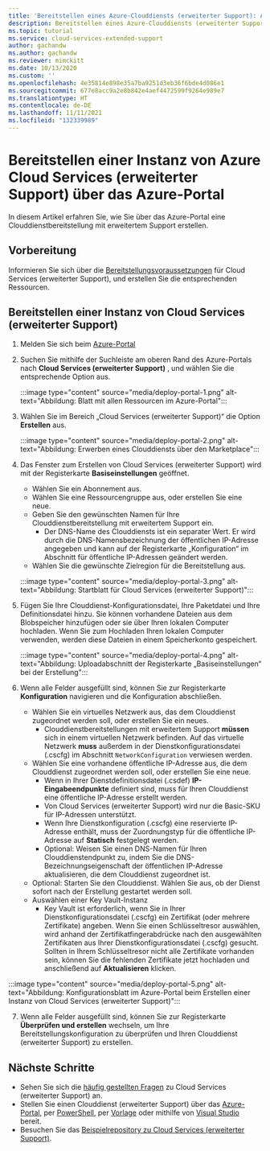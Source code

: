 ```yaml
---
title: 'Bereitstellen eines Azure-Clouddiensts (erweiterter Support): Azure-Portal'
description: Bereitstellen eines Azure-Clouddiensts (erweiterter Support) über das Azure-Portal
ms.topic: tutorial
ms.service: cloud-services-extended-support
author: gachandw
ms.author: gachandw
ms.reviewer: mimckitt
ms.date: 10/13/2020
ms.custom: ''
ms.openlocfilehash: 4e35814e898e35a7ba9251d3eb36f6bde4d086e1
ms.sourcegitcommit: 677e8acc9a2e8b842e4aef4472599f9264e989e7
ms.translationtype: HT
ms.contentlocale: de-DE
ms.lasthandoff: 11/11/2021
ms.locfileid: "132339989"
---
```

# <a name="deploy-a-azure-cloud-services-extended-support-using-the-azure-portal"></a>Bereitstellen einer Instanz von Azure Cloud Services (erweiterter Support) über das Azure-Portal
In diesem Artikel erfahren Sie, wie Sie über das Azure-Portal eine Clouddienstbereitstellung mit erweitertem Support erstellen. 

## <a name="before-you-begin"></a>Vorbereitung

Informieren Sie sich über die [Bereitstellungsvoraussetzungen](deploy-prerequisite.md) für Cloud Services (erweiterter Support), und erstellen Sie die entsprechenden Ressourcen. 

## <a name="deploy-a-cloud-services-extended-support"></a>Bereitstellen einer Instanz von Cloud Services (erweiterter Support) 
1. Melden Sie sich beim [Azure-Portal](https://portal.azure.com)

2.  Suchen Sie mithilfe der Suchleiste am oberen Rand des Azure-Portals nach **Cloud Services (erweiterter Support)** , und wählen Sie die entsprechende Option aus.

    :::image type="content" source="media/deploy-portal-1.png" alt-text="Abbildung: Blatt mit allen Ressourcen im Azure-Portal":::
 
3.  Wählen Sie im Bereich „Cloud Services (erweiterter Support)“ die Option **Erstellen** aus. 

    :::image type="content" source="media/deploy-portal-2.png" alt-text="Abbildung: Erwerben eines Clouddiensts über den Marketplace":::

4. Das Fenster zum Erstellen von Cloud Services (erweiterter Support) wird mit der Registerkarte **Basiseinstellungen** geöffnet. 
    - Wählen Sie ein Abonnement aus.
    - Wählen Sie eine Ressourcengruppe aus, oder erstellen Sie eine neue.
    - Geben Sie den gewünschten Namen für Ihre Clouddienstbereitstellung mit erweitertem Support ein.
        - Der DNS-Name des Clouddiensts ist ein separater Wert. Er wird durch die DNS-Namensbezeichnung der öffentlichen IP-Adresse angegeben und kann auf der Registerkarte „Konfiguration“ im Abschnitt für öffentliche IP-Adressen geändert werden.
    -  Wählen Sie die gewünschte Zielregion für die Bereitstellung aus.

    :::image type="content" source="media/deploy-portal-3.png" alt-text="Abbildung: Startblatt für Cloud Services (erweiterter Support)":::

5. Fügen Sie Ihre Clouddienst-Konfigurationsdatei, Ihre Paketdatei und Ihre Definitionsdatei hinzu. Sie können vorhandene Dateien aus dem Blobspeicher hinzufügen oder sie über Ihren lokalen Computer hochladen. Wenn Sie zum Hochladen Ihren lokalen Computer verwenden, werden diese Dateien in einem Speicherkonto gespeichert. 

    :::image type="content" source="media/deploy-portal-4.png" alt-text="Abbildung: Uploadabschnitt der Registerkarte „Basiseinstellungen“ bei der Erstellung":::

6. Wenn alle Felder ausgefüllt sind, können Sie zur Registerkarte **Konfiguration** navigieren und die Konfiguration abschließen. 
    - Wählen Sie ein virtuelles Netzwerk aus, das dem Clouddienst zugeordnet werden soll, oder erstellen Sie ein neues. 
        - Clouddienstbereitstellungen mit erweitertem Support **müssen** sich in einem virtuellen Netzwerk befinden. Auf das virtuelle Netzwerk **muss** außerdem in der Dienstkonfigurationsdatei (.cscfg) im Abschnitt `NetworkConfiguration` verwiesen werden.
    - Wählen Sie eine vorhandene öffentliche IP-Adresse aus, die dem Clouddienst zugeordnet werden soll, oder erstellen Sie eine neue.
        - Wenn in Ihrer Dienstdefinitionsdatei (.csdef) **IP-Eingabeendpunkte** definiert sind, muss für Ihren Clouddienst eine öffentliche IP-Adresse erstellt werden. 
        - Von Cloud Services (erweiterter Support) wird nur die Basic-SKU für IP-Adressen unterstützt.
        - Wenn Ihre Dienstkonfiguration (.cscfg) eine reservierte IP-Adresse enthält, muss der Zuordnungstyp für die öffentliche IP-Adresse auf **Statisch** festgelegt werden. 
        - Optional: Weisen Sie einen DNS-Namen für Ihren Clouddienstendpunkt zu, indem Sie die DNS-Bezeichnungseigenschaft der öffentlichen IP-Adresse aktualisieren, die dem Clouddienst zugeordnet ist.  
    - Optional: Starten Sie den Clouddienst. Wählen Sie aus, ob der Dienst sofort nach der Erstellung gestartet werden soll.
    - Auswählen einer Key Vault-Instanz 
        - Key Vault ist erforderlich, wenn Sie in Ihrer Dienstkonfigurationsdatei (.cscfg) ein Zertifikat (oder mehrere Zertifikate) angeben. Wenn Sie einen Schlüsseltresor auswählen, wird anhand der Zertifikatfingerabdrücke nach den ausgewählten Zertifikaten aus Ihrer Dienstkonfigurationsdatei (.cscfg) gesucht. Sollten in Ihrem Schlüsseltresor nicht alle Zertifikate vorhanden sein, können Sie die fehlenden Zertifikate jetzt hochladen und anschließend auf **Aktualisieren** klicken.   

 :::image type="content" source="media/deploy-portal-5.png" alt-text="Abbildung: Konfigurationsblatt im Azure-Portal beim Erstellen einer Instanz von Cloud Services (erweiterter Support)":::

7. Wenn alle Felder ausgefüllt sind, können Sie zur Registerkarte **Überprüfen und erstellen** wechseln, um Ihre Bereitstellungskonfiguration zu überprüfen und Ihren Clouddienst (erweiterter Support) zu erstellen.

## <a name="next-steps"></a>Nächste Schritte 
- Sehen Sie sich die [häufig gestellten Fragen](faq.yml) zu Cloud Services (erweiterter Support) an.
- Stellen Sie einen Clouddienst (erweiterter Support) über das [Azure-Portal](deploy-portal.md), per [PowerShell](deploy-powershell.md), per [Vorlage](deploy-template.md) oder mithilfe von [Visual Studio](deploy-visual-studio.md) bereit.
- Besuchen Sie das [Beispielrepository zu Cloud Services (erweiterter Support)](https://github.com/Azure-Samples/cloud-services-extended-support).
